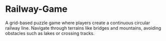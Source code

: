 # Railway-Game
A grid-based puzzle game where players create a continuous circular railway line. Navigate through terrains like bridges and mountains, avoiding obstacles such as lakes or crossing tracks.
